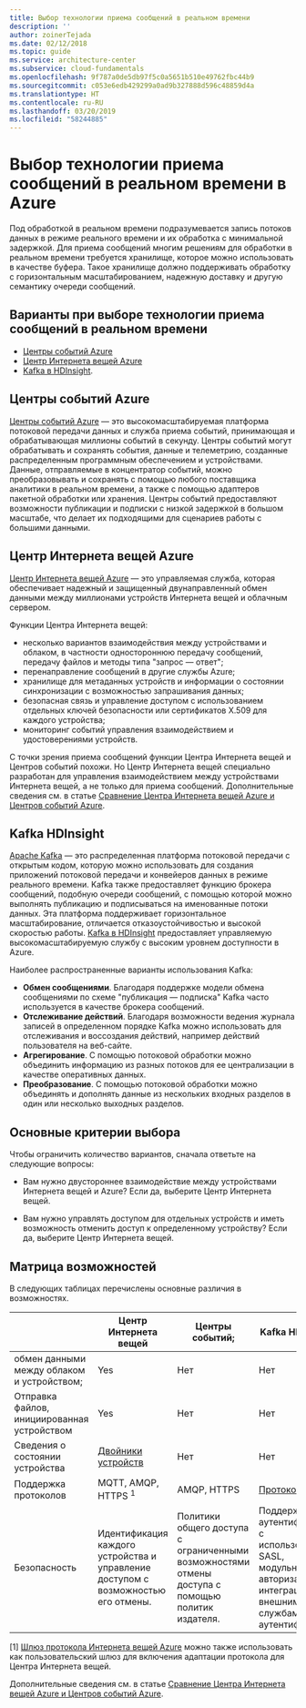 ```yaml
---
title: Выбор технологии приема сообщений в реальном времени
description: ''
author: zoinerTejada
ms.date: 02/12/2018
ms.topic: guide
ms.service: architecture-center
ms.subservice: cloud-fundamentals
ms.openlocfilehash: 9f787a0de5db97f5c0a5651b510e49762fbc44b9
ms.sourcegitcommit: c053e6edb429299a0ad9b327888d596c48859d4a
ms.translationtype: HT
ms.contentlocale: ru-RU
ms.lasthandoff: 03/20/2019
ms.locfileid: "58244885"
---
```

# <a name="choosing-a-real-time-message-ingestion-technology-in-azure"></a>Выбор технологии приема сообщений в реальном времени в Azure

Под обработкой в реальном времени подразумевается запись потоков данных в режиме реального времени и их обработка с минимальной задержкой. Для приема сообщений многим решениям для обработки в реальном времени требуется хранилище, которое можно использовать в качестве буфера. Такое хранилище должно поддерживать обработку с горизонтальным масштабированием, надежную доставку и другую семантику очереди сообщений.

<!-- markdownlint-disable MD026 -->

## <a name="what-are-your-options-for-real-time-message-ingestion"></a>Варианты при выборе технологии приема сообщений в реальном времени

<!-- markdownlint-enable MD026 -->

- [Центры событий Azure](/azure/event-hubs/)
- [Центр Интернета вещей Azure](/azure/iot-hub/)
- [Kafka в HDInsight](/azure/hdinsight/kafka/apache-kafka-get-started).

## <a name="azure-event-hubs"></a>Центры событий Azure

[Центры событий Azure](/azure/event-hubs/) — это высокомасштабируемая платформа потоковой передачи данных и служба приема событий, принимающая и обрабатывающая миллионы событий в секунду. Центры событий могут обрабатывать и сохранять события, данные и телеметрию, созданные распределенным программным обеспечением и устройствами. Данные, отправляемые в концентратор событий, можно преобразовывать и сохранять с помощью любого поставщика аналитики в реальном времени, а также с помощью адаптеров пакетной обработки или хранения. Центры событий предоставляют возможности публикации и подписки с низкой задержкой в большом масштабе, что делает их подходящими для сценариев работы с большими данными.

## <a name="azure-iot-hub"></a>Центр Интернета вещей Azure

[Центр Интернета вещей Azure](/azure/iot-hub/) — это управляемая служба, которая обеспечивает надежный и защищенный двунаправленный обмен данными между миллионами устройств Интернета вещей и облачным сервером.

Функции Центра Интернета вещей:

- несколько вариантов взаимодействия между устройствами и облаком, в частности одностороннюю передачу сообщений, передачу файлов и методы типа "запрос — ответ";
- перенаправление сообщений в другие службы Azure;
- хранилище для метаданных устройств и информации о состоянии синхронизации с возможностью запрашивания данных;
- безопасная связь и управление доступом с использованием отдельных ключей безопасности или сертификатов X.509 для каждого устройства;
- мониторинг событий управления взаимодействием и удостоверениями устройств.

С точки зрения приема сообщений функции Центра Интернета вещей и Центров событий похожи. Но Центр Интернета вещей специально разработан для управления взаимодействием между устройствами Интернета вещей, а не только для приема сообщений. Дополнительные сведения см. в статье [Сравнение Центра Интернета вещей Azure и Центров событий Azure](/azure/iot-hub/iot-hub-compare-event-hubs).

## <a name="kafka-on-hdinsight"></a>Kafka HDInsight

[Apache Kafka](https://kafka.apache.org/) — это распределенная платформа потоковой передачи с открытым кодом, которую можно использовать для создания приложений потоковой передачи и конвейеров данных в режиме реального времени. Kafka также предоставляет функцию брокера сообщений, подобную очереди сообщений, с помощью которой можно выполнять публикацию и подписываться на именованные потоки данных. Эта платформа поддерживает горизонтальное масштабирование, отличается отказоустойчивостью и высокой скоростью работы. [Kafka в HDInsight](/azure/hdinsight/kafka/apache-kafka-get-started) предоставляет управляемую высокомасштабируемую службу с высоким уровнем доступности в Azure.

Наиболее распространенные варианты использования Kafka:

- **Обмен сообщениями**. Благодаря поддержке модели обмена сообщениями по схеме "публикация — подписка" Kafka часто используется в качестве брокера сообщений.
- **Отслеживание действий**. Благодаря возможности ведения журнала записей в определенном порядке Kafka можно использовать для отслеживания и воссоздания действий, например действий пользователя на веб-сайте.
- **Агрегирование**. С помощью потоковой обработки можно объединить информацию из разных потоков для ее централизации в качестве оперативных данных.
- **Преобразование**. С помощью потоковой обработки можно объединять и дополнять данные из нескольких входных разделов в один или несколько выходных разделов.

## <a name="key-selection-criteria"></a>Основные критерии выбора

Чтобы ограничить количество вариантов, сначала ответьте на следующие вопросы:

- Вам нужно двустороннее взаимодействие между устройствами Интернета вещей и Azure? Если да, выберите Центр Интернета вещей.

- Вам нужно управлять доступом для отдельных устройств и иметь возможность отменить доступ к определенному устройству? Если да, выберите Центр Интернета вещей.

## <a name="capability-matrix"></a>Матрица возможностей

В следующих таблицах перечислены основные различия в возможностях.

<!-- markdownlint-disable MD033 -->

| | Центр Интернета вещей | Центры событий; | Kafka HDInsight |
| --- | --- | --- | --- |
| обмен данными между облаком и устройством; | Yes | Нет  | Нет  |
| Отправка файлов, инициированная устройством | Yes | Нет  | Нет  |
| Сведения о состоянии устройства | [Двойники устройств](/azure/iot-hub/iot-hub-devguide-device-twins) | Нет  | Нет  |
| Поддержка протоколов | MQTT, AMQP, HTTPS <sup>1</sup> | AMQP, HTTPS | [Протокол Kafka](https://cwiki.apache.org/confluence/display/KAFKA/A+Guide+To+The+Kafka+Protocol) |
| Безопасность | Идентификация каждого устройства и управление доступом с возможностью его отмены. | Политики общего доступа с ограниченными возможностями отмены доступа с помощью политик издателя. | Поддержка аутентификации с использованием SASL, модульной авторизации, интеграция с внешними службами аутентификации. |

<!-- markdownlint-enable MD026 -->

[1] [Шлюз протокола Интернета вещей Azure](/azure/iot-hub/iot-hub-protocol-gateway) можно также использовать как пользовательский шлюз для включения адаптации протокола для Центра Интернета вещей.

Дополнительные сведения см. в статье [Сравнение Центра Интернета вещей Azure и Центров событий Azure](/azure/iot-hub/iot-hub-compare-event-hubs).
